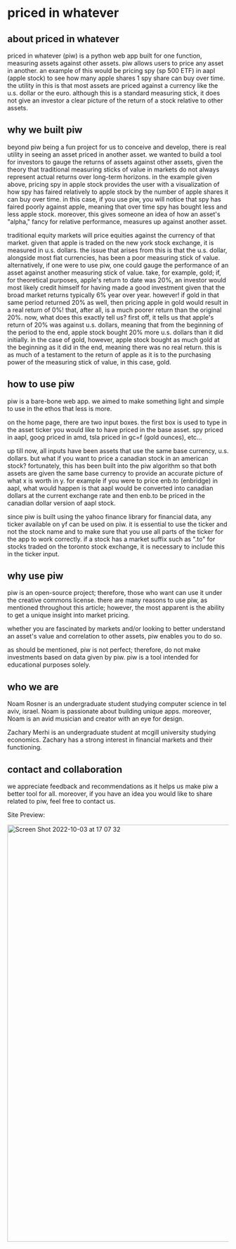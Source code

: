 # priced in whatever #

## about priced in whatever ##
priced in whatever (piw) is a python web app built for one function, measuring assets against other assets. piw allows users to price any asset in another. an example of this would be pricing spy (sp 500 ETF) in aapl (apple stock) to see how many apple shares 1 spy share can buy over time. the utility in this is that most assets are priced against a currency like the u.s. dollar or the euro. although this is a standard measuring stick, it does not give an investor a clear picture of the return of a stock relative to other assets. 

## why we built piw ##
beyond piw being a fun project for us to conceive and develop, there is real utility in seeing an asset priced in another asset. we wanted to build a tool for investors to gauge the returns of assets against other assets, given the theory that traditional measuring sticks of value in markets do not always represent actual returns over long-term horizons. in the example given above, pricing spy in apple stock provides the user with a visualization of how spy has faired relatively to apple stock by the number of apple shares it can buy over time. in this case, if you use piw, you will notice that spy has faired poorly against apple, meaning that over time spy has bought less and less apple stock. moreover, this gives someone an idea of how an asset's "alpha," fancy for relative performance, measures up against another asset. 

traditional equity markets will price equities against the currency of that market. given that apple is traded on the new york stock exchange, it is measured in u.s. dollars. the issue that arises from this is that the u.s. dollar, alongside most fiat currencies, has been a poor measuring stick of value. alternatively, if one were to use piw, one could gauge the performance of an asset against another measuring stick of value. take, for example, gold; if, for theoretical purposes, apple's return to date was 20%, an investor would most likely credit himself for having made a good investment given that the broad market returns typically 6% year over year. however! if gold in that same period returned 20% as well, then pricing apple in gold would result in a real return of 0%! that, after all, is a much poorer return than the original 20%. now, what does this exactly tell us? first off, it tells us that apple's return of 20% was against u.s. dollars, meaning that from the beginning of the period to the end, apple stock bought 20% more u.s. dollars than it did initially. in the case of gold, however, apple stock bought as much gold at the beginning as it did in the end, meaning there was no real return. this is as much of a testament to the return of apple as it is to the purchasing power of the measuring stick of value, in this case, gold. 

## how to use piw ##
piw is a bare-bone web app. we aimed to make something light and simple to use in the ethos that less is more. 

on the home page, there are two input boxes. the first box is used to type in the asset ticker you would like to have priced in the base asset. spy priced in aapl, goog priced in amd, tsla priced in gc=f (gold ounces), etc...

up till now, all inputs have been assets that use the same base currency, u.s. dollars. but what if you want to price a canadian stock in an american stock? fortunately, this has been built into the piw algorithm so that both assets are given the same base currency to provide an accurate picture of what x is worth in y. for example if you were to price enb.to (enbridge) in aapl, what would happen is that aapl would be converted into canadian dollars at the current exchange rate and then enb.to be priced in the canadian dollar version of aapl stock. 

since piw is built using the yahoo finance library for financial data, any ticker available on yf can be used on piw. it is essential to use the ticker and not the stock name and to make sure that you use all parts of the ticker for the app to work correctly. if a stock has a market suffix such as ".to" for stocks traded on the toronto stock exchange, it is necessary to include this in the ticker input.

## why use piw ##
piw is an open-source project; therefore, those who want can use it under the creative commons license. there are many reasons to use piw, as mentioned throughout this article; however, the most apparent is the ability to get a unique insight into market pricing. 

whether you are fascinated by markets and/or looking to better understand an asset's value and correlation to other assets, piw enables you to do so.

as should be mentioned, piw is not perfect; therefore, do not make investments based on data given by piw. piw is a tool intended for educational purposes solely. 

## who we are ##
Noam Rosner is an undergraduate student studying computer science in tel aviv, israel. Noam is passionate about building unique apps. moreover, Noam is an avid musician and creator with an eye for design.

Zachary Merhi is an undergraduate student at mcgill university studying economics. Zachary has a strong interest in financial markets and their functioning. 

## contact and collaboration ##
we appreciate feedback and recommendations as it helps us make piw a better tool for all. moreover, if you have an idea you would like to share related to piw, feel free to contact us.


Site Preview:

<img width="950" alt="Screen Shot 2022-10-03 at 17 07 32" src="https://user-images.githubusercontent.com/95490556/193598178-60366faa-56bd-4266-b415-fd5b7915662a.png">
